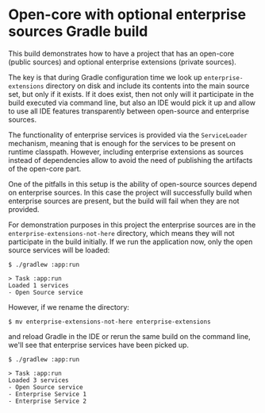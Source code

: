 # Open-core with optional enterprise sources Gradle build

This build demonstrates how to have a project that has an open-core (public sources) and optional enterprise extensions (private sources).

The key is that during Gradle configuration time we look up `enterprise-extensions` directory on disk
and include its contents into the main source set, but only if it exists.
If it does exist, then not only will it participate in the build executed via command line, 
but also an IDE would pick it up and allow to use all IDE features transparently between open-source and enterprise sources.

The functionality of enterprise services is provided via the `ServiceLoader` mechanism,
meaning that is enough for the services to be present on runtime classpath.
However, including enterprise extensions as sources instead of dependencies allow to avoid the need of publishing the artifacts of the open-core part.

One of the pitfalls in this setup is the ability of open-source sources depend on enterprise sources.
In this case the project will successfully build when enterprise sources are present, but the build will fail when they are not provided.

For demonstration purposes in this project the enterprise sources are in the `enterprise-extensions-not-here` directory,
which means they will not participate in the build initially.
If we run the application now, only the open source services will be loaded:

```
$ ./gradlew :app:run                                     

> Task :app:run
Loaded 1 services
- Open Source service
```

However, if we rename the directory:

```
$ mv enterprise-extensions-not-here enterprise-extensions
```

and reload Gradle in the IDE or rerun the same build on the command line, we'll see that enterprise services have been picked up.

```
$ ./gradlew :app:run 

> Task :app:run
Loaded 3 services
- Open Source service
- Enterprise Service 1
- Enterprise Service 2
```